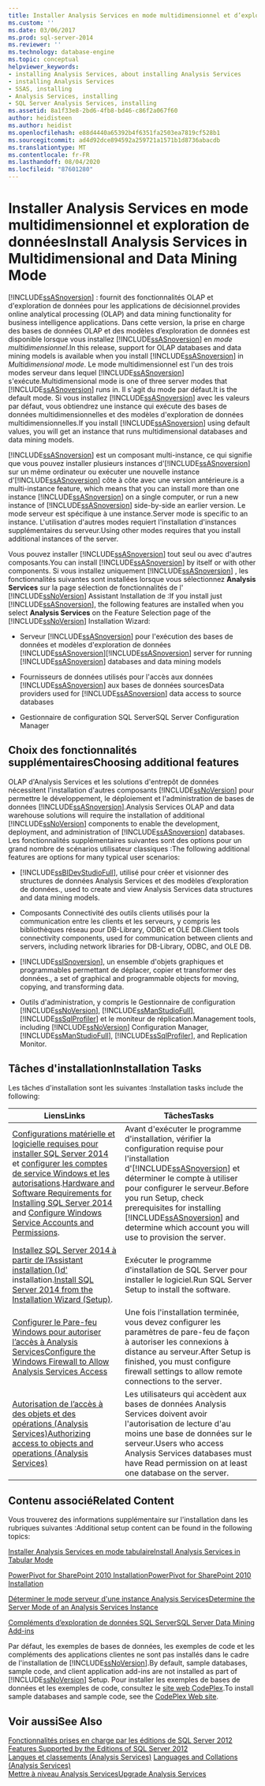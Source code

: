 ```yaml
---
title: Installer Analysis Services en mode multidimensionnel et d’exploration de données | Microsoft Docs
ms.custom: ''
ms.date: 03/06/2017
ms.prod: sql-server-2014
ms.reviewer: ''
ms.technology: database-engine
ms.topic: conceptual
helpviewer_keywords:
- installing Analysis Services, about installing Analysis Services
- installing Analysis Services
- SSAS, installing
- Analysis Services, installing
- SQL Server Analysis Services, installing
ms.assetid: 8a1f33e8-2bd6-4fb8-bd46-c86f2a067f60
author: heidisteen
ms.author: heidist
ms.openlocfilehash: e88d4440a65392b4f6351fa2503ea7819cf528b1
ms.sourcegitcommit: ad4d92dce894592a259721a1571b1d8736abacdb
ms.translationtype: MT
ms.contentlocale: fr-FR
ms.lasthandoff: 08/04/2020
ms.locfileid: "87601280"
---
```

# <a name="install-analysis-services-in-multidimensional-and-data-mining-mode"></a><span data-ttu-id="c903c-102">Installer Analysis Services en mode multidimensionnel et exploration de données</span><span class="sxs-lookup"><span data-stu-id="c903c-102">Install Analysis Services in Multidimensional and Data Mining Mode</span></span>
  [!INCLUDE[ssASnoversion](../../includes/ssasnoversion-md.md)] <span data-ttu-id="c903c-103">: fournit des fonctionnalités OLAP et d'exploration de données pour les applications de décisionnel.</span><span class="sxs-lookup"><span data-stu-id="c903c-103">provides online analytical processing (OLAP) and data mining functionality for business intelligence applications.</span></span> <span data-ttu-id="c903c-104">Dans cette version, la prise en charge des bases de données OLAP et des modèles d’exploration de données est disponible lorsque vous installez [!INCLUDE[ssASnoversion](../../includes/ssasnoversion-md.md)] en *mode multidimensionnel*.</span><span class="sxs-lookup"><span data-stu-id="c903c-104">In this release, support for OLAP databases and data mining models is available when you install [!INCLUDE[ssASnoversion](../../includes/ssasnoversion-md.md)] in *Multidimensional mode*.</span></span> <span data-ttu-id="c903c-105">Le mode multidimensionnel est l'un des trois modes serveur dans lequel [!INCLUDE[ssASnoversion](../../includes/ssasnoversion-md.md)] s'exécute.</span><span class="sxs-lookup"><span data-stu-id="c903c-105">Multidimensional mode is one of three server modes that [!INCLUDE[ssASnoversion](../../includes/ssasnoversion-md.md)] runs in.</span></span> <span data-ttu-id="c903c-106">Il s'agit du mode par défaut.</span><span class="sxs-lookup"><span data-stu-id="c903c-106">It is the default mode.</span></span> <span data-ttu-id="c903c-107">Si vous installez [!INCLUDE[ssASnoversion](../../includes/ssasnoversion-md.md)] avec les valeurs par défaut, vous obtiendrez une instance qui exécute des bases de données multidimensionnelles et des modèles d'exploration de données multidimensionnelles.</span><span class="sxs-lookup"><span data-stu-id="c903c-107">If you install [!INCLUDE[ssASnoversion](../../includes/ssasnoversion-md.md)] using default values, you will get an instance that runs multidimensional databases and data mining models.</span></span>  
  
 [!INCLUDE[ssASnoversion](../../includes/ssasnoversion-md.md)] <span data-ttu-id="c903c-108">est un composant multi-instance, ce qui signifie que vous pouvez installer plusieurs instances d'[!INCLUDE[ssASnoversion](../../includes/ssasnoversion-md.md)] sur un même ordinateur ou exécuter une nouvelle instance d'[!INCLUDE[ssASnoversion](../../includes/ssasnoversion-md.md)] côte à côte avec une version antérieure.</span><span class="sxs-lookup"><span data-stu-id="c903c-108">is a multi-instance feature, which means that you can install more than one instance [!INCLUDE[ssASnoversion](../../includes/ssasnoversion-md.md)] on a single computer, or run a new instance of [!INCLUDE[ssASnoversion](../../includes/ssasnoversion-md.md)] side-by-side an earlier version.</span></span> <span data-ttu-id="c903c-109">Le mode serveur est spécifique à une instance.</span><span class="sxs-lookup"><span data-stu-id="c903c-109">Server mode is specific to an instance.</span></span> <span data-ttu-id="c903c-110">L'utilisation d'autres modes requiert l'installation d'instances supplémentaires du serveur.</span><span class="sxs-lookup"><span data-stu-id="c903c-110">Using other modes requires that you install additional instances of the server.</span></span>  
  
 <span data-ttu-id="c903c-111">Vous pouvez installer [!INCLUDE[ssASnoversion](../../includes/ssasnoversion-md.md)] tout seul ou avec d'autres composants.</span><span class="sxs-lookup"><span data-stu-id="c903c-111">You can install [!INCLUDE[ssASnoversion](../../includes/ssasnoversion-md.md)] by itself or with other components.</span></span> <span data-ttu-id="c903c-112">Si vous installez uniquement [!INCLUDE[ssASnoversion](../../includes/ssasnoversion-md.md)] , les fonctionnalités suivantes sont installées lorsque vous sélectionnez **Analysis Services** sur la page sélection de fonctionnalités de l' [!INCLUDE[ssNoVersion](../../includes/ssnoversion-md.md)] Assistant Installation de :</span><span class="sxs-lookup"><span data-stu-id="c903c-112">If you install just [!INCLUDE[ssASnoversion](../../includes/ssasnoversion-md.md)], the following features are installed when you select **Analysis Services** on the Feature Selection page of the [!INCLUDE[ssNoVersion](../../includes/ssnoversion-md.md)] Installation Wizard:</span></span>  
  
-   <span data-ttu-id="c903c-113">Serveur [!INCLUDE[ssASnoversion](../../includes/ssasnoversion-md.md)] pour l'exécution des bases de données et modèles d'exploration de données [!INCLUDE[ssASnoversion](../../includes/ssasnoversion-md.md)]</span><span class="sxs-lookup"><span data-stu-id="c903c-113">[!INCLUDE[ssASnoversion](../../includes/ssasnoversion-md.md)] server for running [!INCLUDE[ssASnoversion](../../includes/ssasnoversion-md.md)] databases and data mining models</span></span>  
  
-   <span data-ttu-id="c903c-114">Fournisseurs de données utilisés pour l'accès aux données [!INCLUDE[ssASnoversion](../../includes/ssasnoversion-md.md)] aux bases de données sources</span><span class="sxs-lookup"><span data-stu-id="c903c-114">Data providers used for [!INCLUDE[ssASnoversion](../../includes/ssasnoversion-md.md)] data access to source databases</span></span>  
  
-   <span data-ttu-id="c903c-115">Gestionnaire de configuration SQL Server</span><span class="sxs-lookup"><span data-stu-id="c903c-115">SQL Server Configuration Manager</span></span>  
  
## <a name="choosing-additional-features"></a><span data-ttu-id="c903c-116">Choix des fonctionnalités supplémentaires</span><span class="sxs-lookup"><span data-stu-id="c903c-116">Choosing additional features</span></span>  
 <span data-ttu-id="c903c-117">OLAP d'Analysis Services et les solutions d'entrepôt de données nécessitent l'installation d'autres composants [!INCLUDE[ssNoVersion](../../includes/ssnoversion-md.md)] pour permettre le développement, le déploiement et l'administration de bases de données [!INCLUDE[ssASnoversion](../../includes/ssasnoversion-md.md)].</span><span class="sxs-lookup"><span data-stu-id="c903c-117">Analysis Services OLAP and data warehouse solutions will require the installation of additional [!INCLUDE[ssNoVersion](../../includes/ssnoversion-md.md)] components to enable the development, deployment, and administration of [!INCLUDE[ssASnoversion](../../includes/ssasnoversion-md.md)] databases.</span></span> <span data-ttu-id="c903c-118">Les fonctionnalités supplémentaires suivantes sont des options pour un grand nombre de scénarios utilisateur classiques :</span><span class="sxs-lookup"><span data-stu-id="c903c-118">The following additional features are options for many typical user scenarios:</span></span>  
  
-   [!INCLUDE[ssBIDevStudioFull](../../includes/ssbidevstudiofull-md.md)]<span data-ttu-id="c903c-119">, utilisé pour créer et visionner des structures de données Analysis Services et des modèles d’exploration de données.</span><span class="sxs-lookup"><span data-stu-id="c903c-119">, used to create and view Analysis Services data structures and data mining models.</span></span>  
  
-   <span data-ttu-id="c903c-120">Composants Connectivité des outils clients utilisés pour la communication entre les clients et les serveurs, y compris les bibliothèques réseau pour DB-Library, ODBC et OLE DB.</span><span class="sxs-lookup"><span data-stu-id="c903c-120">Client tools connectivity components, used for communication between clients and servers, including network libraries for DB-Library, ODBC, and OLE DB.</span></span>  
  
-   [!INCLUDE[ssISnoversion](../../includes/ssisnoversion-md.md)]<span data-ttu-id="c903c-121">,  un ensemble d'objets graphiques et programmables permettant de déplacer, copier et transformer des données.</span><span class="sxs-lookup"><span data-stu-id="c903c-121">, a set of graphical and programmable objects for moving, copying, and transforming data.</span></span>  
  
-   <span data-ttu-id="c903c-122">Outils d'administration, y compris le Gestionnaire de configuration [!INCLUDE[ssNoVersion](../../includes/ssnoversion-md.md)], [!INCLUDE[ssManStudioFull](../../includes/ssmanstudiofull-md.md)], [!INCLUDE[ssSqlProfiler](../../includes/sssqlprofiler-md.md)] et le moniteur de réplication.</span><span class="sxs-lookup"><span data-stu-id="c903c-122">Management tools, including [!INCLUDE[ssNoVersion](../../includes/ssnoversion-md.md)] Configuration Manager, [!INCLUDE[ssManStudioFull](../../includes/ssmanstudiofull-md.md)], [!INCLUDE[ssSqlProfiler](../../includes/sssqlprofiler-md.md)], and Replication Monitor.</span></span>  
  
## <a name="installation-tasks"></a><span data-ttu-id="c903c-123">Tâches d'installation</span><span class="sxs-lookup"><span data-stu-id="c903c-123">Installation Tasks</span></span>  
 <span data-ttu-id="c903c-124">Les tâches d'installation sont les suivantes :</span><span class="sxs-lookup"><span data-stu-id="c903c-124">Installation tasks include the following:</span></span>  
  
|<span data-ttu-id="c903c-125">Liens</span><span class="sxs-lookup"><span data-stu-id="c903c-125">Links</span></span>|<span data-ttu-id="c903c-126">Tâches</span><span class="sxs-lookup"><span data-stu-id="c903c-126">Tasks</span></span>|  
|-----------|-----------|  
|<span data-ttu-id="c903c-127">[Configurations matérielle et logicielle requises pour installer SQL Server 2014](hardware-and-software-requirements-for-installing-sql-server.md) et [configurer les comptes de service Windows et les autorisations](../../database-engine/configure-windows/configure-windows-service-accounts-and-permissions.md).</span><span class="sxs-lookup"><span data-stu-id="c903c-127">[Hardware and Software Requirements for Installing SQL Server 2014](hardware-and-software-requirements-for-installing-sql-server.md) and [Configure Windows Service Accounts and Permissions](../../database-engine/configure-windows/configure-windows-service-accounts-and-permissions.md).</span></span>|<span data-ttu-id="c903c-128">Avant d'exécuter le programme d'installation, vérifier la configuration requise pour l'installation d'[!INCLUDE[ssASnoversion](../../includes/ssasnoversion-md.md)] et déterminer le compte à utiliser pour configurer le serveur.</span><span class="sxs-lookup"><span data-stu-id="c903c-128">Before you run Setup, check prerequisites for installing [!INCLUDE[ssASnoversion](../../includes/ssasnoversion-md.md)] and determine which account you will use to provision the server.</span></span>|  
|<span data-ttu-id="c903c-129">[Installez SQL Server 2014 à partir de l’Assistant installation &#40;&#41;d' ](../../database-engine/install-windows/install-sql-server-from-the-installation-wizard-setup.md)installation.</span><span class="sxs-lookup"><span data-stu-id="c903c-129">[Install SQL Server 2014 from the Installation Wizard &#40;Setup&#41;](../../database-engine/install-windows/install-sql-server-from-the-installation-wizard-setup.md).</span></span>|<span data-ttu-id="c903c-130">Exécuter le programme d'installation de SQL Server pour installer le logiciel.</span><span class="sxs-lookup"><span data-stu-id="c903c-130">Run SQL Server Setup to install the software.</span></span>|  
|[<span data-ttu-id="c903c-131">Configurer le Pare-feu Windows pour autoriser l’accès à Analysis Services</span><span class="sxs-lookup"><span data-stu-id="c903c-131">Configure the Windows Firewall to Allow Analysis Services Access</span></span>](https://docs.microsoft.com/analysis-services/instances/configure-the-windows-firewall-to-allow-analysis-services-access)|<span data-ttu-id="c903c-132">Une fois l'installation terminée, vous devez configurer les paramètres de pare-feu de façon à autoriser les connexions à distance au serveur.</span><span class="sxs-lookup"><span data-stu-id="c903c-132">After Setup is finished, you must configure firewall settings to allow remote connections to the server.</span></span>|  
|[<span data-ttu-id="c903c-133">Autorisation de l’accès à des objets et des opérations &#40;Analysis Services&#41;</span><span class="sxs-lookup"><span data-stu-id="c903c-133">Authorizing access to objects and operations &#40;Analysis Services&#41;</span></span>](https://docs.microsoft.com/analysis-services/multidimensional-models/authorizing-access-to-objects-and-operations-analysis-services)|<span data-ttu-id="c903c-134">Les utilisateurs qui accèdent aux bases de données Analysis Services doivent avoir l'autorisation de lecture d'au moins une base de données sur le serveur.</span><span class="sxs-lookup"><span data-stu-id="c903c-134">Users who access Analysis Services databases must have Read permission on at least one database on the server.</span></span>|  
  
## <a name="related-content"></a><span data-ttu-id="c903c-135">Contenu associé</span><span class="sxs-lookup"><span data-stu-id="c903c-135">Related Content</span></span>  
 <span data-ttu-id="c903c-136">Vous trouverez des informations supplémentaire sur l'installation dans les rubriques suivantes :</span><span class="sxs-lookup"><span data-stu-id="c903c-136">Additional setup content can be found in the following topics:</span></span>  
  
 [<span data-ttu-id="c903c-137">Installer Analysis Services en mode tabulaire</span><span class="sxs-lookup"><span data-stu-id="c903c-137">Install Analysis Services in Tabular Mode</span></span>](https://docs.microsoft.com/analysis-services/instances/install-windows/install-analysis-services)  
  
 [<span data-ttu-id="c903c-138">PowerPivot for SharePoint 2010 Installation</span><span class="sxs-lookup"><span data-stu-id="c903c-138">PowerPivot for SharePoint 2010 Installation</span></span>](../../../2014/sql-server/install/powerpivot-for-sharepoint-2010-installation.md)  
  
 [<span data-ttu-id="c903c-139">Déterminer le mode serveur d'une instance Analysis Services</span><span class="sxs-lookup"><span data-stu-id="c903c-139">Determine the Server Mode of an Analysis Services Instance</span></span>](https://docs.microsoft.com/analysis-services/instances/determine-the-server-mode-of-an-analysis-services-instance)  
  
 [<span data-ttu-id="c903c-140">Compléments d’exploration de données SQL Server</span><span class="sxs-lookup"><span data-stu-id="c903c-140">SQL Server Data Mining Add-ins</span></span>](https://www.microsoft.com/download/details.aspx?id=35578)  
  
 <span data-ttu-id="c903c-141">Par défaut, les exemples de bases de données, les exemples de code et les compléments des applications clientes ne sont pas installés dans le cadre de l'installation de [!INCLUDE[ssNoVersion](../../includes/ssnoversion-md.md)].</span><span class="sxs-lookup"><span data-stu-id="c903c-141">By default, sample databases, sample code, and client application add-ins are not installed as part of [!INCLUDE[ssNoVersion](../../includes/ssnoversion-md.md)] Setup.</span></span> <span data-ttu-id="c903c-142">Pour installer les exemples de bases de données et les exemples de code, consultez le [site web CodePlex](https://go.microsoft.com/fwlink/?LinkId=87843).</span><span class="sxs-lookup"><span data-stu-id="c903c-142">To install sample databases and sample code, see the [CodePlex Web site](https://go.microsoft.com/fwlink/?LinkId=87843).</span></span>  
  
## <a name="see-also"></a><span data-ttu-id="c903c-143">Voir aussi</span><span class="sxs-lookup"><span data-stu-id="c903c-143">See Also</span></span>  
 <span data-ttu-id="c903c-144">[Fonctionnalités prises en charge par les éditions de SQL Server 2012](https://go.microsoft.com/fwlink/?linkid=232473) </span><span class="sxs-lookup"><span data-stu-id="c903c-144">[Features Supported by the Editions of SQL Server 2012](https://go.microsoft.com/fwlink/?linkid=232473) </span></span>  
 <span data-ttu-id="c903c-145">[Langues et classements &#40;Analysis Services&#41;](../../../2014/analysis-services/languages-and-collations-analysis-services.md) </span><span class="sxs-lookup"><span data-stu-id="c903c-145">[Languages and Collations &#40;Analysis Services&#41;](../../../2014/analysis-services/languages-and-collations-analysis-services.md) </span></span>  
 [<span data-ttu-id="c903c-146">Mettre à niveau Analysis Services</span><span class="sxs-lookup"><span data-stu-id="c903c-146">Upgrade Analysis Services</span></span>](../../database-engine/install-windows/upgrade-analysis-services.md)  
  
  
